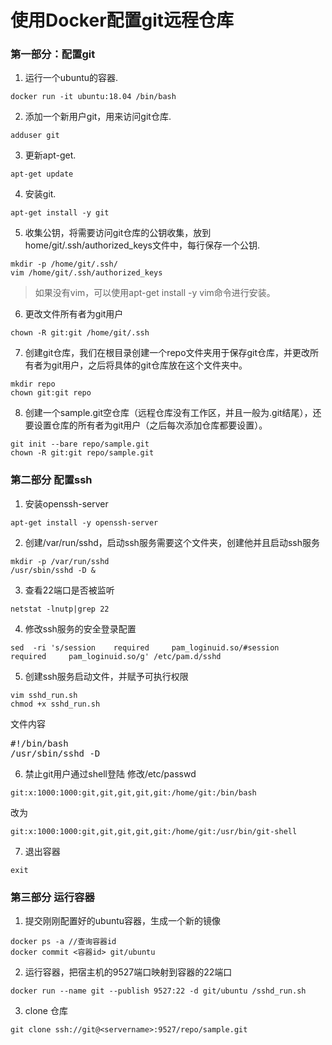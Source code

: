 # 使用Docker配置git远程仓库

### 第一部分：配置git
1. 运行一个ubuntu的容器.
```
docker run -it ubuntu:18.04 /bin/bash
```
2. 添加一个新用户git，用来访问git仓库.
```
adduser git
```
3. 更新apt-get.
```
apt-get update 
```
4. 安装git.
```
apt-get install -y git
```
5. 收集公钥，将需要访问git仓库的公钥收集，放到home/git/.ssh/authorized_keys文件中，每行保存一个公钥.
```
mkdir -p /home/git/.ssh/
vim /home/git/.ssh/authorized_keys
```
> 如果没有vim，可以使用apt-get install -y vim命令进行安装。
6. 更改文件所有者为git用户
```
chown -R git:git /home/git/.ssh
```
7. 创建git仓库，我们在根目录创建一个repo文件夹用于保存git仓库，并更改所有者为git用户，之后将具体的git仓库放在这个文件夹中。
```
mkdir repo
chown git:git repo
```
8. 创建一个sample.git空仓库（远程仓库没有工作区，并且一般为.git结尾），还要设置仓库的所有者为git用户（之后每次添加仓库都要设置）。
```
git init --bare repo/sample.git
chown -R git:git repo/sample.git
```
### 第二部分 配置ssh
1. 安装openssh-server
```
apt-get install -y openssh-server
```
2. 创建/var/run/sshd，启动ssh服务需要这个文件夹，创建他并且启动ssh服务
```
mkdir -p /var/run/sshd
/usr/sbin/sshd -D &
```
3. 查看22端口是否被监听
```
netstat -lnutp|grep 22
```
4. 修改ssh服务的安全登录配置
```
sed  -ri 's/session    required     pam_loginuid.so/#session    required     pam_loginuid.so/g' /etc/pam.d/sshd
```
5. 创建ssh服务启动文件，并赋予可执行权限
```
vim sshd_run.sh
chmod +x sshd_run.sh
```
文件内容
<pre>
#!/bin/bash
/usr/sbin/sshd -D
</pre>
6. 禁止git用户通过shell登陆
修改/etc/passwd
```
git:x:1000:1000:git,git,git,git,git:/home/git:/bin/bash
```
改为
```
git:x:1000:1000:git,git,git,git,git:/home/git:/usr/bin/git-shell
```
7. 退出容器
```
exit
```

### 第三部分 运行容器
1. 提交刚刚配置好的ubuntu容器，生成一个新的镜像
```
docker ps -a //查询容器id
docker commit <容器id> git/ubuntu
```
2. 运行容器，把宿主机的9527端口映射到容器的22端口
```
docker run --name git --publish 9527:22 -d git/ubuntu /sshd_run.sh
```
3. clone 仓库
```
git clone ssh://git@<servername>:9527/repo/sample.git
```